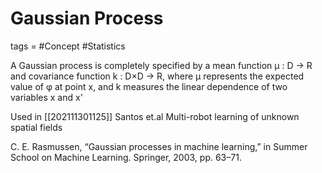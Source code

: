 # Gaussian Process
tags = #Concept #Statistics


A Gaussian process is completely specified by a mean function µ : D → R and covariance function k : D×D → R, where µ represents the expected value of φ at point x, and k measures the linear dependence of two variables x and x' 



Used in [[202111301125]] Santos et.al Multi-robot learning of unknown spatial fields

C. E. Rasmussen, “Gaussian processes in machine learning,” in
Summer School on Machine Learning. Springer, 2003, pp. 63–71.